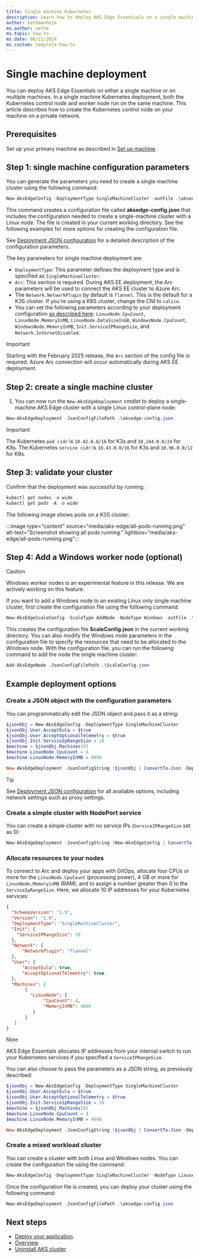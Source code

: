 ```yaml
---
title: Single machine Kubernetes
description: Learn how to deploy AKS Edge Essentials on a single machine.
author: sethmanheim
ms.author: sethm
ms.topic: how-to
ms.date: 08/21/2024
ms.custom: template-how-to
---
```


# Single machine deployment

You can deploy AKS Edge Essentials on either a single machine or on multiple machines. In a single machine Kubernetes deployment, both the Kubernetes control node and worker node run on the same machine. This article describes how to create the Kubernetes control node on your machine on a private network.

## Prerequisites

Set up your primary machine as described in [Set up machine](aks-edge-howto-setup-machine.md).

## Step 1: single machine configuration parameters

You can generate the parameters you need to create a single machine cluster using the following command:

```powershell
New-AksEdgeConfig -DeploymentType SingleMachineCluster -outFile .\aksedge-config.json | Out-Null
```

This command creates a configuration file called **aksedge-config.json** that includes the configuration needed to create a single-machine cluster with a Linux node. The file is created in your current working directory. See the following examples for more options for creating the configuration file.

See [Deployment JSON configuration](aks-edge-deployment-config-json.md) for a detailed description of the configuration parameters.

The key parameters for single machine deployment are:

- `DeploymentType`: This parameter defines the deployment type and is specified as `SingleMachineCluster`.
- `Arc`: This section is required. During AKS EE deployment, the Arc parameters will be used to connect the AKS EE cluster to Azure Arc. 
- The `Network.NetworkPlugin` by default is `flannel`. This is the default for a K3S cluster. If you're using a K8S cluster, change the CNI to `calico`.
- You can set the following parameters according to your deployment configuration [as described here](aks-edge-deployment-config-json.md): `LinuxNode.CpuCount`, `LinuxNode.MemoryInMB`, `LinuxNode.DataSizeInGB`, `WindowsNode.CpuCount`, `WindowsNode.MemoryInMB`, `Init.ServiceIPRangeSize`, and `Network.InternetDisabled`.

> [!IMPORTANT]
> Starting with the February 2025 release, the `Arc` section of the config file is required. Azure Arc connection will occur automatically during AKS EE deployment.

## Step 2: create a single machine cluster

1. You can now run the `New-AksEdgeDeployment` cmdlet to deploy a single-machine AKS Edge cluster with a single Linux control-plane node:

```powershell
New-AksEdgeDeployment -JsonConfigFilePath .\aksedge-config.json
```

> [!IMPORTANT]
> The Kubernetes `pod cidr` is `10.42.0.0/16` for K3s and `10.244.0.0/24` for K8s. The Kubernetes `service cidr` is `10.43.0.0/16` for K3s and `10.96.0.0/12` for K8s.

## Step 3: validate your cluster

Confirm that the deployment was successful by running:

```powershell
kubectl get nodes -o wide
kubectl get pods -A -o wide
```

The following image shows pods on a K3S cluster:

:::image type="content" source="media/aks-edge/all-pods-running.png" alt-text="Screenshot showing all pods running." lightbox="media/aks-edge/all-pods-running.png":::

## Step 4: Add a Windows worker node (optional)

> [!CAUTION]
> Windows worker nodes is an experimental feature in this release. We are actively working on this feature.

If you want to add a Windows node to an existing Linux only single machine cluster, first create the configuration file using the following command:

```powershell
New-AksEdgeScaleConfig -ScaleType AddNode -NodeType Windows -outFile .\ScaleConfig.json | Out-Null
```

This creates the configuration file **ScaleConfig.json** in the current working directory. You can also modify the Windows node parameters in the configuration file to specify the resources that need to be allocated to the Windows node. With the configuration file, you can run the following command to add the node the single machine cluster:

```powershell
Add-AksEdgeNode -JsonConfigFilePath .\ScaleConfig.json
```

## Example deployment options

### Create a JSON object with the configuration parameters

You can programmatically edit the JSON object and pass it as a string:

```powershell
$jsonObj = New-AksEdgeConfig -DeploymentType SingleMachineCluster
$jsonObj.User.AcceptEula = $true
$jsonObj.User.AcceptOptionalTelemetry = $true
$jsonObj.Init.ServiceIpRangeSize = 10
$machine = $jsonObj.Machines[0]
$machine.LinuxNode.CpuCount = 4
$machine.LinuxNode.MemoryInMB = 4096

New-AksEdgeDeployment -JsonConfigString ($jsonObj | ConvertTo-Json -Depth 4)
```

> [!TIP]
> See [Deployment JSON configuration](aks-edge-deployment-config-json.md) for all available options, including network settings such as proxy settings.

### Create a simple cluster with NodePort service

You can create a simple cluster with no service IPs (`ServiceIPRangeSize` set as 0):

```powershell
New-AksEdgeDeployment -JsonConfigString (New-AksEdgeConfig | ConvertTo-Json -Depth 4)
```

### Allocate resources to your nodes

To connect to Arc and deploy your apps with GitOps, allocate four CPUs or more for the `LinuxNode.CpuCount` (processing power), 4 GB or more for `LinuxNode.MemoryinMB` (RAM), and to assign a number greater than 0 to the `ServiceIpRangeSize`. Here, we allocate 10 IP addresses for your Kubernetes services:

```json
{
  "SchemaVersion": "1.5",
  "Version": "1.0",
  "DeploymentType": "SingleMachineCluster",
  "Init": {
    "ServiceIPRangeSize": 10
  },
  "Network": {
      "NetworkPlugin": "flannel"
  },
  "User": {
      "AcceptEula": true,
      "AcceptOptionalTelemetry": true
  },
  "Machines": [
       {
         "LinuxNode": {
              "CpuCount": 4,
              "MemoryInMB": 4096
          }
       }
   ]
}
```

> [!NOTE]
> AKS Edge Essentials allocates IP addresses from your internal switch to run your Kubernetes services if you specified a `ServiceIPRangeSize`.

You can also choose to pass the parameters as a JSON string, as previously described:

   ```powershell
   $jsonObj = New-AksEdgeConfig -DeploymentType SingleMachineCluster
   $jsonObj.User.AcceptEula = $true
   $jsonObj.User.AcceptOptionalTelemetry = $true
   $jsonObj.Init.ServiceIpRangeSize = 10
   $machine = $jsonObj.Machines[0]
   $machine.LinuxNode.CpuCount = 4
   $machine.LinuxNode.MemoryInMB = 4096

   New-AksEdgeDeployment -JsonConfigString ($jsonObj | ConvertTo-Json -Depth 4)
   ```

### Create a mixed workload cluster

You can create a cluster with both Linux and Windows nodes. You can create the configuration file using the command:

```powershell
New-AksEdgeConfig -DeploymentType SingleMachineCluster -NodeType LinuxAndWindows -outFile .\aksedge-config.json | Out-Null
```

Once the configuration file is created, you can deploy your cluster using the following command:

```powershell
New-AksEdgeDeployment -JsonConfigFilePath .\aksedge-config.json
```

## Next steps

- [Deploy your application](aks-edge-howto-deploy-app.md).
- [Overview](aks-edge-overview.md)
- [Uninstall AKS cluster](aks-edge-howto-uninstall.md)
